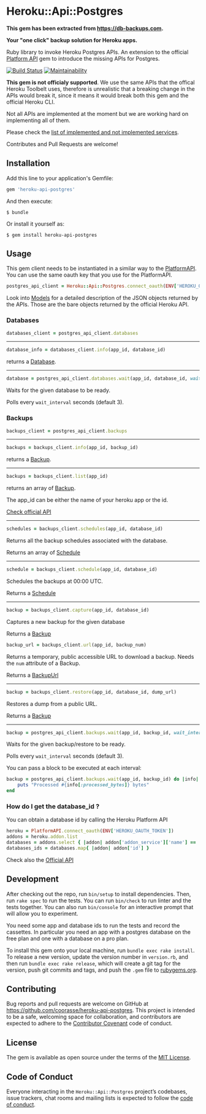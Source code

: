 # Heroku::Api::Postgres

**This gem has been extracted from https://db-backups.com.**

**Your "one click" backup solution for Heroku apps.**

Ruby library to invoke Heroku Postgres APIs.
An extension to the official [Platform API](https://github.com/heroku/platform-api) gem to introduce the missing APIs for Postgres.

[![Build Status](https://travis-ci.org/coorasse/heroku-api-postgres.svg?branch=master)](https://travis-ci.org/coorasse/heroku-api-postgres)
[![Maintainability](https://api.codeclimate.com/v1/badges/4eead5d8263c37498953/maintainability)](https://codeclimate.com/github/coorasse/heroku-api-postgres/maintainability)

**This gem is not officialy supported**. We use the same APIs that the offical Heroku Toolbelt uses,
therefore is unrealistic that a breaking change in the APIs would break it, since it means it would break
both this gem and the official Heroku CLI.


Not all APIs are implemented at the moment but we are working hard on implementing all of them.

Please check the [list of implemented and not implemented services](docs/services.md).

Contributes and Pull Requests are welcome!

## Installation

Add this line to your application's Gemfile:

```ruby
gem 'heroku-api-postgres'
```

And then execute:

    $ bundle

Or install it yourself as:

    $ gem install heroku-api-postgres

## Usage

This gem client needs to be instantiated in a similar way to the [PlatformAPI](https://github.com/heroku/platform-api).
You can use the same oauth key that you use for the PlatformAPI.

```ruby
postgres_api_client = Heroku::Api::Postgres.connect_oauth(ENV['HEROKU_OAUTH_TOKEN'])
```

Look into [Models](docs/models.md) for a detailed description of the JSON objects returned by the APIs.
Those are the bare objects returned by the official Heroku API.

### Databases

```ruby
databases_client = postgres_api_client.databases
```

---

```ruby
database_info = databases_client.info(app_id, database_id)
```

returns a [Database](docs/models.md#database).

---

```ruby
database = postgres_api_client.databases.wait(app_id, database_id, wait_interval: 5)
```

Waits for the given database to be ready.

Polls every `wait_interval` seconds (default 3).

### Backups

```ruby
backups_client = postgres_api_client.backups
```

---

```ruby
backups = backups_client.info(app_id, backup_id)
```

returns a [Backup](docs/models.md#backup).

---

```ruby
backups = backups_client.list(app_id)
```

returns an array of [Backup](docs/models.md#backup).

The app_id can be either the name of your heroku app or the id.

[Check official API](https://devcenter.heroku.com/articles/platform-api-reference#app)

---

```ruby
schedules = backups_client.schedules(app_id, database_id)
```

Returns all the backup schedules associated with the database.

Returns an array of [Schedule](docs/models.md#schedule)

---

```ruby
schedule = backups_client.schedule(app_id, database_id)
```

Schedules the backups at 00:00 UTC.

Returns a [Schedule](docs/models.md#schedule)

---


```ruby
backup = backups_client.capture(app_id, database_id)
```
Captures a new backup for the given database

Returns a [Backup](docs/models.md#backup)


```ruby
backup_url = backups_client.url(app_id, backup_num)
```
Returns a temporary, public accessible URL to download a backup.
Needs the `num` attribute of a Backup.

Returns a [BackupUrl](docs/models.md#backup_url)

---

```ruby
backup = backups_client.restore(app_id, database_id, dump_url)
```
Restores a dump from a public URL.

Returns a [Backup](docs/models.md#backup)

---

```ruby
backup = postgres_api_client.backups.wait(app_id, backup_id, wait_interval: 5)
```
Waits for the given backup/restore to be ready.

Polls every `wait_interval` seconds (default 3).

You can pass a block to be executed at each interval:

```ruby
backup = postgres_api_client.backups.wait(app_id, backup_id) do |info|
    puts "Processed #{info[:processed_bytes]} bytes"
end
```


### How do I get the database_id ?
You can obtain a database id by calling the Heroku Platform API

```ruby
heroku = PlatformAPI.connect_oauth(ENV['HEROKU_OAUTH_TOKEN'])
addons = heroku.addon.list
databases = addons.select { |addon| addon['addon_service']['name'] == 'heroku-postgresql' }
databases_ids = databases.map{ |addon| addon['id'] }
```

Check also the [Official API](https://devcenter.heroku.com/articles/platform-api-reference#add-on)

## Development

After checking out the repo, run `bin/setup` to install dependencies.
Then, run `rake spec` to run the tests. 
You can run `bin/check` to run linter and the tests together.
You can also run `bin/console` for an interactive prompt that will allow you to experiment.

You need some app and database ids to run the tests and record the cassettes.
In particular you need an app with a postgres database on the free plan and one with a database on a pro plan.

To install this gem onto your local machine, run `bundle exec rake install`.
To release a new version, update the version number in `version.rb`, and then run `bundle exec rake release`,
which will create a git tag for the version, push git commits and tags,
and push the `.gem` file to [rubygems.org](https://rubygems.org).

## Contributing

Bug reports and pull requests are welcome on GitHub at https://github.com/coorasse/heroku-api-postgres.
This project is intended to be a safe, welcoming space for collaboration, and contributors are expected to adhere to
the [Contributor Covenant](http://contributor-covenant.org) code of conduct.

## License

The gem is available as open source under the terms of the [MIT License](https://opensource.org/licenses/MIT).

## Code of Conduct

Everyone interacting in the `Heroku::Api::Postgres` project’s codebases, issue trackers, chat rooms and mailing lists is
expected to follow the [code of conduct](https://github.com/coorasse/heroku-api-postgres/blob/master/CODE_OF_CONDUCT.md).
